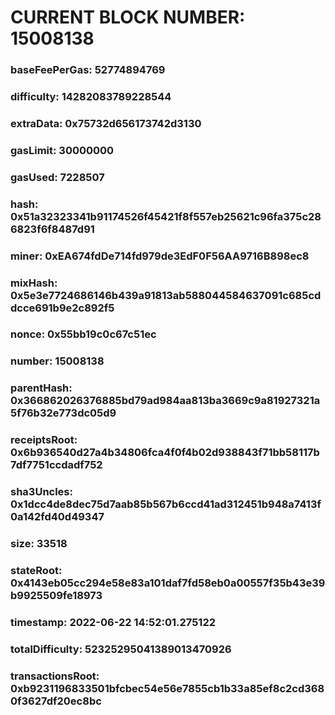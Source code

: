 # CURRENT BLOCK NUMBER: 15008138

### baseFeePerGas: 52774894769
### difficulty: 14282083789228544
### extraData: 0x75732d656173742d3130
### gasLimit: 30000000
### gasUsed: 7228507
### hash: 0x51a32323341b91174526f45421f8f557eb25621c96fa375c286823f6f8487d91
### miner: 0xEA674fdDe714fd979de3EdF0F56AA9716B898ec8
### mixHash: 0x5e3e7724686146b439a91813ab588044584637091c685cddcce691b9e2c892f5
### nonce: 0x55bb19c0c67c51ec
### number: 15008138
### parentHash: 0x366862026376885bd79ad984aa813ba3669c9a81927321a5f76b32e773dc05d9
### receiptsRoot: 0x6b936540d27a4b34806fca4f0f4b02d938843f71bb58117b7df7751ccdadf752
### sha3Uncles: 0x1dcc4de8dec75d7aab85b567b6ccd41ad312451b948a7413f0a142fd40d49347
### size: 33518
### stateRoot: 0x4143eb05cc294e58e83a101daf7fd58eb0a00557f35b43e39b9925509fe18973
### timestamp: 2022-06-22 14:52:01.275122
### totalDifficulty: 52325295041389013470926
### transactionsRoot: 0xb9231196833501bfcbec54e56e7855cb1b33a85ef8c2cd3680f3627df20ec8bc
